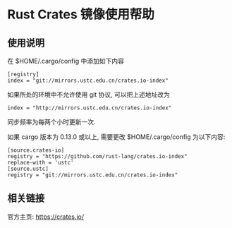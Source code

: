 ---
---

# Rust Crates 镜像使用帮助

## 使用说明

在 $HOME/.cargo/config 中添加如下内容   

    
    
    [registry]
    index = "git://mirrors.ustc.edu.cn/crates.io-index"

如果所处的环境中不允许使用 git 协议, 可以把上述地址改为 

    
    
    index = "http://mirrors.ustc.edu.cn/crates.io-index"

同步频率为每两个小时更新一次. 

如果 cargo 版本为 0.13.0 或以上, 需要更改 $HOME/.cargo/config 为以下内容: 

    
    
    [source.crates-io]
    registry = "https://github.com/rust-lang/crates.io-index"
    replace-with = 'ustc'
    [source.ustc]
    registry = "git://mirrors.ustc.edu.cn/crates.io-index"

## 相关链接

官方主页: <https://crates.io/>   
